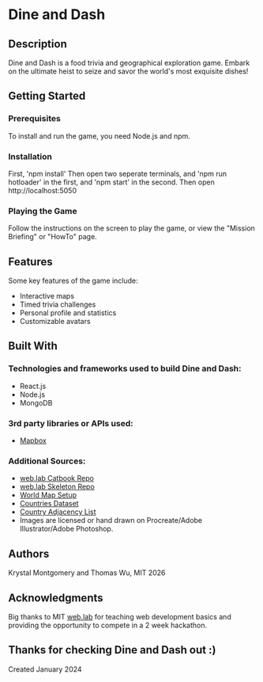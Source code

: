 # Dine and Dash

## Description

Dine and Dash is a food trivia and geographical exploration game. Embark on the ultimate heist to seize and savor the world's most exquisite dishes!

## Getting Started

### Prerequisites
To install and run the game, you need Node.js and npm.

### Installation
First, 'npm install'
Then open two seperate terminals, and 'npm run hotloader' in the first, and 'npm start' in the second.
Then open http://localhost:5050

### Playing the Game
Follow the instructions on the screen to play the game, or view the "Mission Briefing" or "HowTo" page.

## Features
Some key features of the game include:
- Interactive maps
- Timed trivia challenges
- Personal profile and statistics
- Customizable avatars

## Built With
### Technologies and frameworks used to build Dine and Dash:
- React.js
- Node.js
- MongoDB
### 3rd party libraries or APIs used:
- [Mapbox](https://www.mapbox.com/)
### Additional Sources:
- [web.lab Catbook Repo](https://github.com/weblab-workshops/catbook-react)
- [web.lab Skeleton Repo](https://github.com/weblab-workshops/skeleton)
- [World Map Setup](https://stackoverflow.com/questions/42919381/world-map-that-links-to-url-when-click-on-country-specific-layer)
- [Countries Dataset](https://github.com/datasets/geo-countries/blob/master/data/countries.geojson)
- [Country Adjacency List](https://github.com/P1sec/country_adjacency)
- Images are licensed or hand drawn on Procreate/Adobe Illustrator/Adobe Photoshop.

## Authors
Krystal Montgomery and Thomas Wu, MIT 2026

## Acknowledgments
Big thanks to MIT [web.lab](https://weblab.mit.edu/) for teaching web development basics and providing the opportunity to compete in a 2 week hackathon.

## Thanks for checking Dine and Dash out :)
Created January 2024
